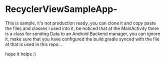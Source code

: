 # RecyclerViewSampleApp-

This is sample, it's not production ready, you can clone it and copy paste the files and classes i used into it, be noticed that at the MainActivity there is a class for sending Data to an Android Backend manager, you can ignore it, make sure that you have configured the build.gradle synced with the file at that is used in this repo...

hope it helps :)
